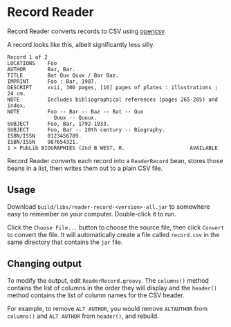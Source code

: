 # Record Reader

Record Reader converts records to CSV using [opencsv](http://opencsv.sourceforge.net/).

A record looks like this, albeit significantly less silly.

```
Record 1 of 2
LOCATIONS    Foo
AUTHOR       Baz, Bar.
TITLE        Bat Qux Quux / Bar Baz.
IMPRINT      Foo : Bar, 1987.
DESCRIPT     xvii, 300 pages, [16] pages of plates : illustrations ; 24 cm.
NOTE         Includes bibliographical references (pages 265-285) and index.
NOTE         Foo -- Bar -- Baz -- Bat -- Qux 
               Quux -- Quuux.
SUBJECT      Foo, Bar, 1792-1933.
SUBJECT      Foo, Bar -- 20th century -- Biography.
ISBN/ISSN    0123456789.
ISBN/ISSN    987654321.
1 > PubLib BIOGRAPHIES (2nd B WEST, R.                     AVAILABLE
```

Record Reader converts each record into a `ReaderRecord` bean, stores those beans in a list,
then writes them out to a plain CSV file.

## Usage
Download `build/libs/reader-record-<version>-all.jar` to somewhere easy to remember on your 
computer. Double-click it to run.

Click the `Choose File...` button to choose the source file, then click `Convert`
to convert the file. It will automatically create a file called `record.csv` in the same 
directory that contains the `jar` file.

## Changing output

To modify the output, edit `ReaderRecord.groovy`. The `columns()` method contains the list of
columns in the order they will display and the `header()` method contains the list of column 
names for the CSV header. 

For example, to remove `ALT AUTHOR`, you would remove `ALTAUTHOR` from `columns()` and `ALT AUTHOR`
from `header()`, and rebuild.
